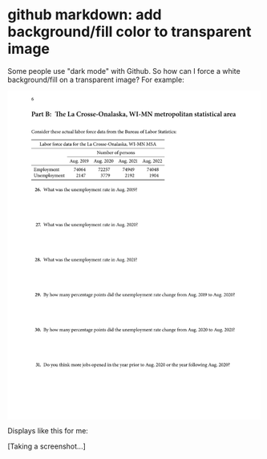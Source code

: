 # github markdown: add background/fill color to transparent image

Some people use "dark mode" with Github. So how can I force a white background/fill on a transparent image? For example:

<div style="background-color: white !important; color: black !important;"><img style="background-color: white !important; color: black !important;" src="example.svg" alt="An example problem with recent BLS data." /></div>

Displays like this for me:

[Taking a screenshot...]


